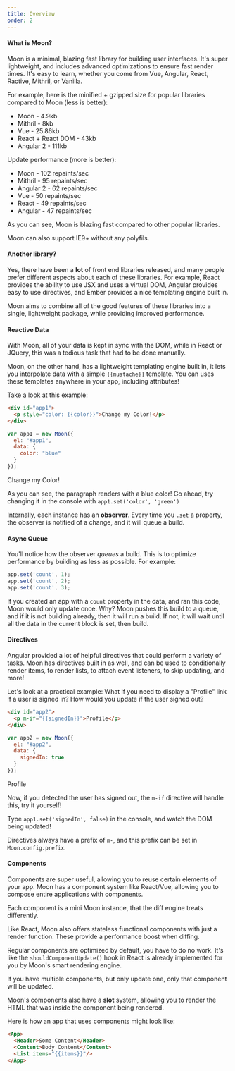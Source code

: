 ```yaml
---
title: Overview
order: 2
---
```


#### What is Moon?

Moon is a minimal, blazing fast library for building user interfaces. It's super lightweight, and includes advanced optimizations to ensure fast render times. It's easy to learn, whether you come from Vue, Angular, React, Ractive, Mithril, or Vanilla.

For example, here is the minified + gzipped size for popular libraries compared to Moon (less is better):

- Moon - 4.9kb
- Mithril - 8kb
- Vue - 25.86kb
- React + React DOM - 43kb
- Angular 2 - 111kb

Update performance (more is better):

- Moon - 102 repaints/sec
- Mithril - 95 repaints/sec
- Angular 2 - 62 repaints/sec
- Vue - 50 repaints/sec
- React - 49 repaints/sec
- Angular - 47 repaints/sec

As you can see, Moon is blazing fast compared to other popular libraries.

Moon can also support IE9+ without any polyfils.

#### Another library?

Yes, there have been a **lot** of front end libraries released, and many people prefer different aspects about each of these libraries. For example, React provides the ability to use JSX and uses a virtual DOM, Angular provides easy to use directives, and Ember provides a nice templating engine built in.

Moon aims to combine all of the good features of these libraries into a single, lightweight package, while providing improved performance.

#### Reactive Data

With Moon, all of your data is kept in sync with the DOM, while in React or JQuery, this was a tedious task that had to be done manually.

Moon, on the other hand, has a lightweight templating engine built in, it lets you interpolate data with a simple `{{mustache}}` template. You can uses these templates anywhere in your app, including attributes!

Take a look at this example:

```html
<div id="app1">
  <p style="color: {{color}}">Change my Color!</p>
</div>
```

```js
var app1 = new Moon({
  el: "#app1",
  data: {
    color: "blue"
  }
});
```

<div id="app1" class="example">
  <p style="color: {{color}}">Change my Color!</p>
</div>

<script>
var app1 = new Moon({
  el: "#app1",
  data: {
    color: "blue"
  }
});
</script>

As you can see, the paragraph renders with a blue color!
Go ahead, try changing it in the console with `app1.set('color', 'green')`

Internally, each instance has an **observer**. Every time you `.set` a property, the observer is notified of a change, and it will queue a build.

#### Async Queue

You'll notice how the observer _queues_ a build. This is to optimize performance by building as less as possible. For example:

```js
app.set('count', 1);
app.set('count', 2);
app.set('count', 3);
```

If you created an app with a `count` property in the data, and ran this code, Moon would only update once. Why? Moon pushes this build to a queue, and if it is not building already, then it will run a build. If not, it will wait until all the data in the current block is set, then build.

#### Directives

Angular provided a lot of helpful directives that could perform a variety of tasks. Moon has directives built in as well, and can be used to conditionally render items, to render lists, to attach event listeners, to skip updating, and more!

Let's look at a practical example: What if you need to display a "Profile" link if a user is signed in? How would you update if the user signed out?

```html
<div id="app2">
  <p m-if="{{signedIn}}">Profile</p>
</div>
```

```js
var app2 = new Moon({
  el: "#app2",
  data: {
    signedIn: true
  }
});
```
<div id="app2" class="example">
  <p m-if="{{signedIn}}">Profile</p>
</div>

<script>
var app2 = new Moon({
  el: "#app2",
  data: {
    signedIn: true
  }
});
</script>

Now, if you detected the user has signed out, the `m-if` directive will handle this, try it yourself!

Type `app1.set('signedIn', false)` in the console, and watch the DOM being updated!

Directives always have a prefix of `m-`, and this prefix can be set in `Moon.config.prefix`.

#### Components

Components are super useful, allowing you to reuse certain elements of your app. Moon has a component system like React/Vue, allowing you to compose entire applications with components.

Each component is a mini Moon instance, that the diff engine treats differently.

Like React, Moon also offers stateless functional components with just a render function. These provide a performance boost when diffing.

Regular components are optimized by default, you have to do no work. It's like the `shouldComponentUpdate()` hook in React is already implemented for you by Moon's smart rendering engine.

If you have multiple components, but only update one, only that component will be updated.

Moon's components also have a **slot** system, allowing you to render the HTML that was inside the component being rendered.

Here is how an app that uses components might look like:

```html
<App>
  <Header>Some Content</Header>
  <Content>Body Content</Content>
  <List items="{{items}}"/>
</App>
```
